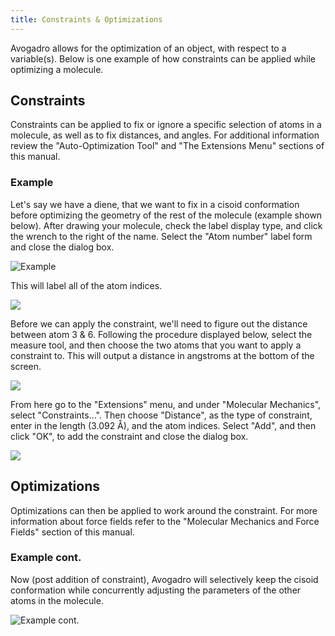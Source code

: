 ```yaml
---
title: Constraints & Optimizations
---
```


Avogadro allows for the optimization of an object, with respect to a variable(s). Below is one example of how constraints can be applied while optimizing a molecule.

## Constraints

Constraints can be applied to fix or ignore a specific selection of atoms in a molecule, as well as to fix distances, and angles. For additional information review the "Auto-Optimization Tool" and "The Extensions Menu" sections of this manual.

### Example

Let's say we have a diene, that we want to fix in a cisoid conformation before optimizing the geometry of the rest of the molecule (example shown below). After drawing your molecule, check the label display type, and click the wrench to the right of the name. Select the "Atom number" label form and close the dialog box.

![Example][1]

[1]: ../images/3-constraints/example.png

This will label all of the atom indices.

![][2]

[2]: ../images/3-constraints/ea226845-9a4e-4337-ae5d-a140f87e011a.png

Before we can apply the constraint, we'll need to figure out the distance between atom 3 & 6. Following the procedure displayed below, select the measure tool, and then choose the two atoms that you want to apply a constraint to. This will output a distance in angstroms at the bottom of the screen.

![][3]

[3]: ../images/3-constraints/f1ae790e-fbf9-4ec6-87fc-4b9e3e2fa5c4.png

From here go to the "Extensions" menu, and under "Molecular Mechanics", select "Constraints...". Then choose "Distance", as the type of constraint, enter in the length (3.092 Å), and the atom indices. Select "Add", and then click "OK", to add the constraint and close the dialog box.

![][4]

[4]: ../images/3-constraints/8fe5bffa-08e8-4e89-ba20-0eec78dc4623.png

## Optimizations

Optimizations can then be applied to work around the constraint. For more information about force fields refer to the "Molecular Mechanics and Force Fields" section of this manual.

### Example cont.

Now (post addition of constraint), Avogadro will selectively keep the cisoid conformation while concurrently adjusting the parameters of the other atoms in the molecule.

![Example cont.][5]

[5]: ../images/3-constraints/example-cont.png
